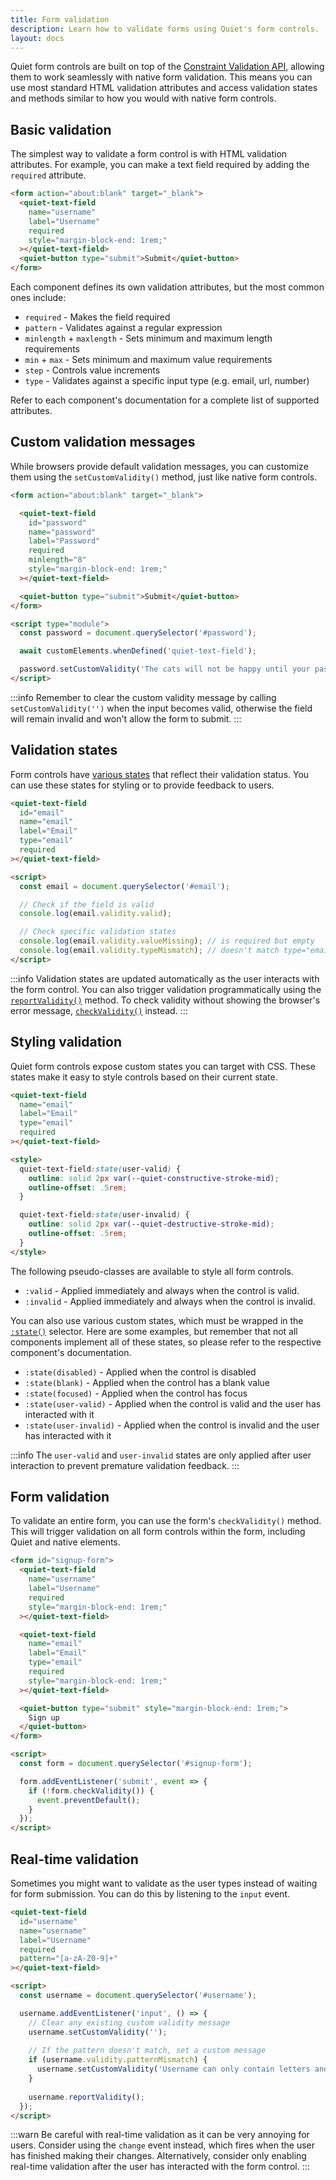 ```yaml
---
title: Form validation
description: Learn how to validate forms using Quiet's form controls.
layout: docs
---
```


Quiet form controls are built on top of the [Constraint Validation API](https://developer.mozilla.org/en-US/docs/Web/HTML/Constraint_validation), allowing them to work seamlessly with native form validation. This means you can use most standard HTML validation attributes and access validation states and methods similar to how you would with native form controls.

## Basic validation

The simplest way to validate a form control is with HTML validation attributes. For example, you can make a text field required by adding the `required` attribute.

```html {.example .no-buttons}
<form action="about:blank" target="_blank">
  <quiet-text-field
    name="username"
    label="Username"
    required
    style="margin-block-end: 1rem;"
  ></quiet-text-field>
  <quiet-button type="submit">Submit</quiet-button>
</form>
```

Each component defines its own validation attributes, but the most common ones include:

- `required` - Makes the field required
- `pattern` - Validates against a regular expression
- `minlength` + `maxlength` - Sets minimum and maximum length requirements
- `min` + `max` - Sets minimum and maximum value requirements
- `step` - Controls value increments
- `type` - Validates against a specific input type (e.g. email, url, number)

Refer to each component's documentation for a complete list of supported attributes.

## Custom validation messages

While browsers provide default validation messages, you can customize them using the `setCustomValidity()` method, just like native form controls.

```html {.example .no-buttons}
<form action="about:blank" target="_blank">

  <quiet-text-field
    id="password"
    name="password"
    label="Password"
    required
    minlength="8"
    style="margin-block-end: 1rem;"
  ></quiet-text-field>

  <quiet-button type="submit">Submit</quiet-button>
</form>

<script type="module">
  const password = document.querySelector('#password');

  await customElements.whenDefined('quiet-text-field');

  password.setCustomValidity('The cats will not be happy until your password is at least 8 characters');
</script>
```

:::info
Remember to clear the custom validity message by calling `setCustomValidity('')` when the input becomes valid, otherwise the field will remain invalid and won't allow the form to submit.
:::

## Validation states

Form controls have [various states](https://developer.mozilla.org/en-US/docs/Web/API/ValidityState) that reflect their validation status. You can use these states for styling or to provide feedback to users.

```html
<quiet-text-field
  id="email"
  name="email"
  label="Email"
  type="email"
  required
></quiet-text-field>

<script>
  const email = document.querySelector('#email');

  // Check if the field is valid
  console.log(email.validity.valid);

  // Check specific validation states
  console.log(email.validity.valueMissing); // is required but empty
  console.log(email.validity.typeMismatch); // doesn't match type="email"
</script>
```

:::info
Validation states are updated automatically as the user interacts with the form control. You can also trigger validation programmatically using the [`reportValidity()`](https://developer.mozilla.org/en-US/docs/Web/API/HTMLInputElement/reportValidity) method. To check validity without showing the browser's error message, [`checkValidity()`](https://developer.mozilla.org/en-US/docs/Web/API/HTMLInputElement/checkValidity) instead.
:::

## Styling validation

Quiet form controls expose custom states you can target with CSS. These states make it easy to style controls based on their current state.

```html
<quiet-text-field
  name="email"
  label="Email"
  type="email"
  required
></quiet-text-field>

<style>
  quiet-text-field:state(user-valid) {
    outline: solid 2px var(--quiet-constructive-stroke-mid);
    outline-offset: .5rem;
  }

  quiet-text-field:state(user-invalid) {
    outline: solid 2px var(--quiet-destructive-stroke-mid);
    outline-offset: .5rem;
  }
</style>
```

The following pseudo-classes are available to style all form controls.

- `:valid` - Applied immediately and always when the control is valid.
- `:invalid` - Applied immediately and always when the control is invalid.

You can also use various custom states, which must be wrapped in the [`:state()`](https://developer.mozilla.org/en-US/docs/Web/CSS/:state) selector. Here are some examples, but remember that not all components implement all of these states, so please refer to the respective component's documentation.

- `:state(disabled)` - Applied when the control is disabled
- `:state(blank)` - Applied when the control has a blank value
- `:state(focused)` - Applied when the control has focus
- `:state(user-valid)` - Applied when the control is valid and the user has interacted with it
- `:state(user-invalid)` - Applied when the control is invalid and the user has interacted with it

:::info
The `user-valid` and `user-invalid` states are only applied after user interaction to prevent premature validation feedback.
:::

## Form validation

To validate an entire form, you can use the form's `checkValidity()` method. This will trigger validation on all form controls within the form, including Quiet and native elements.

```html {.example .no-buttons}
<form id="signup-form">
  <quiet-text-field
    name="username"
    label="Username"
    required
    style="margin-block-end: 1rem;"
  ></quiet-text-field>

  <quiet-text-field
    name="email"
    label="Email"
    type="email"
    required
    style="margin-block-end: 1rem;"
  ></quiet-text-field>

  <quiet-button type="submit" style="margin-block-end: 1rem;">
    Sign up
  </quiet-button>
</form>

<script>
  const form = document.querySelector('#signup-form');

  form.addEventListener('submit', event => {
    if (!form.checkValidity()) {
      event.preventDefault();
    }
  });
</script>
```

## Real-time validation

Sometimes you might want to validate as the user types instead of waiting for form submission. You can do this by listening to the `input` event.

```html {.example .no-buttons}
<quiet-text-field
  id="username"
  name="username"
  label="Username"
  required
  pattern="[a-zA-Z0-9]+"
></quiet-text-field>

<script>
  const username = document.querySelector('#username');

  username.addEventListener('input', () => {
    // Clear any existing custom validity message
    username.setCustomValidity('');
    
    // If the pattern doesn't match, set a custom message
    if (username.validity.patternMismatch) {
      username.setCustomValidity('Username can only contain letters and numbers');
    }
    
    username.reportValidity();
  });
</script>
```

:::warn
Be careful with real-time validation as it can be very annoying for users. Consider using the `change` event instead, which fires when the user has finished making their changes. Alternatively, consider only enabling real-time validation after the user has interacted with the form control.
:::

